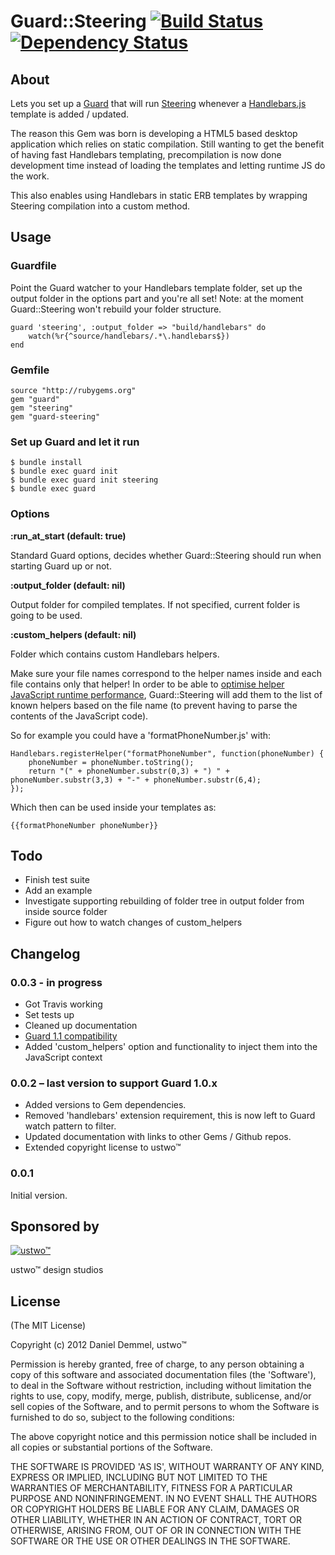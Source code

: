 # Guard::Steering [![Build Status](https://secure.travis-ci.org/daaain/guard-steering.png)](http://travis-ci.org/daaain/guard-steering) [![Dependency Status](https://gemnasium.com/daaain/guard-steering.png)](https://gemnasium.com/daaain/guard-steering)

## About

Lets you set up a [Guard](https://github.com/guard/guard) that will run [Steering](https://github.com/pixeltrix/steering) whenever a [Handlebars.js](https://github.com/wycats/handlebars.js) template is added / updated.

The reason this Gem was born is developing a HTML5 based desktop application which relies on static compilation. Still wanting to get the benefit of having fast Handlebars templating, precompilation is now done development time instead of loading the templates and letting runtime JS do the work.

This also enables using Handlebars in static ERB templates by wrapping Steering compilation into a custom method.

## Usage

### Guardfile

Point the Guard watcher to your Handlebars template folder, set up the output folder in the options part and you're all set! Note: at the moment Guard::Steering won't rebuild your folder structure.

	guard 'steering', :output_folder => "build/handlebars" do
	 	watch(%r{^source/handlebars/.*\.handlebars$})
	end

### Gemfile

    source "http://rubygems.org"
    gem "guard"
    gem "steering"
    gem "guard-steering"

### Set up Guard and let it run

    $ bundle install
    $ bundle exec guard init
    $ bundle exec guard init steering
    $ bundle exec guard

### Options

**:run_at_start (default: true)**

Standard Guard options, decides whether Guard::Steering should run when starting Guard up or not.

**:output_folder (default: nil)**

Output folder for compiled templates. If not specified, current folder is going to be used.

**:custom_helpers (default: nil)**

Folder which contains custom Handlebars helpers.

Make sure your file names correspond to the helper names inside and each file contains only that helper! In order to be able to [optimise helper JavaScript runtime performance](https://github.com/wycats/handlebars.js/#optimizations), Guard::Steering will add them to the list of known helpers based on the file name (to prevent having to parse the contents of the JavaScript code).

So for example you could have a 'formatPhoneNumber.js' with:

	Handlebars.registerHelper("formatPhoneNumber", function(phoneNumber) {
		phoneNumber = phoneNumber.toString();
		return "(" + phoneNumber.substr(0,3) + ") " + phoneNumber.substr(3,3) + "-" + phoneNumber.substr(6,4);
	});

Which then can be used inside your templates as:

	{{formatPhoneNumber phoneNumber}}

## Todo

* Finish test suite
* Add an example
* Investigate supporting rebuilding of folder tree in output folder from inside source folder
* Figure out how to watch changes of custom_helpers

## Changelog

### 0.0.3 - in progress

* Got Travis working
* Set tests up
* Cleaned up documentation
* [Guard 1.1 compatibility](https://github.com/guard/guard/wiki/Upgrade-guide-for-existing-guards-to-Guard-v1.1)
* Added 'custom_helpers' option and functionality to inject them into the JavaScript context

### 0.0.2 – last version to support Guard 1.0.x

* Added versions to Gem dependencies.
* Removed 'handlebars' extension requirement, this is now left to Guard watch pattern to filter.
* Updated documentation with links to other Gems / Github repos.
* Extended copyright license to ustwo™

### 0.0.1

Initial version.

## Sponsored by
<a href="http://ustwo.co.uk">![ustwo™](http://cache.ustwo.co.uk/wordpress/wp-content/themes/ustwo1.4/images/logo.png)</a>

ustwo™ design studios

## License

(The MIT License)

Copyright (c) 2012 Daniel Demmel, ustwo™

Permission is hereby granted, free of charge, to any person obtaining
a copy of this software and associated documentation files (the
'Software'), to deal in the Software without restriction, including
without limitation the rights to use, copy, modify, merge, publish,
distribute, sublicense, and/or sell copies of the Software, and to
permit persons to whom the Software is furnished to do so, subject to
the following conditions:

The above copyright notice and this permission notice shall be
included in all copies or substantial portions of the Software.

THE SOFTWARE IS PROVIDED 'AS IS', WITHOUT WARRANTY OF ANY KIND,
EXPRESS OR IMPLIED, INCLUDING BUT NOT LIMITED TO THE WARRANTIES OF
MERCHANTABILITY, FITNESS FOR A PARTICULAR PURPOSE AND NONINFRINGEMENT.
IN NO EVENT SHALL THE AUTHORS OR COPYRIGHT HOLDERS BE LIABLE FOR ANY
CLAIM, DAMAGES OR OTHER LIABILITY, WHETHER IN AN ACTION OF CONTRACT,
TORT OR OTHERWISE, ARISING FROM, OUT OF OR IN CONNECTION WITH THE
SOFTWARE OR THE USE OR OTHER DEALINGS IN THE SOFTWARE.